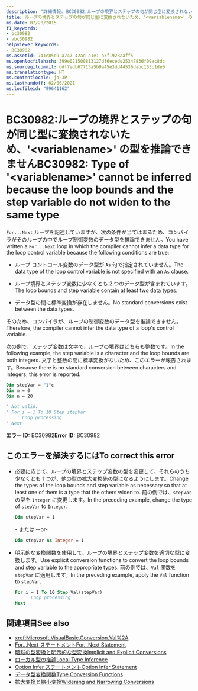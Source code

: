 ```yaml
---
description: "詳細情報: BC30982:ループの境界とステップの句が同じ型に変換されないため、'<variablename>' の型を推論できません"
title: ループの境界とステップの句が同じ型に変換されないため、'<variablename>' の型を推論できません
ms.date: 07/20/2015
f1_keywords:
- bc30982
- vbc30982
helpviewer_keywords:
- BC30982
ms.assetid: 741e85d9-a747-42ad-a1e1-a3f1928aaff5
ms.openlocfilehash: 399e021500813127df6ecede2534783df09ac8dc
ms.sourcegitcommit: ddf7edb67715a5b9a45e3dd44536dabc153c1de0
ms.translationtype: HT
ms.contentlocale: ja-JP
ms.lasthandoff: 02/06/2021
ms.locfileid: "99641162"
---
```

# <a name="bc30982-type-of-variablename-cannot-be-inferred-because-the-loop-bounds-and-the-step-variable-do-not-widen-to-the-same-type"></a><span data-ttu-id="baf19-103">BC30982:ループの境界とステップの句が同じ型に変換されないため、'\<variablename>' の型を推論できません</span><span class="sxs-lookup"><span data-stu-id="baf19-103">BC30982: Type of '\<variablename>' cannot be inferred because the loop bounds and the step variable do not widen to the same type</span></span>

<span data-ttu-id="baf19-104">`For...Next` ループを記述していますが、次の条件が当てはまるため、コンパイラがそのループの中でループ制御変数のデータ型を推論できません。</span><span class="sxs-lookup"><span data-stu-id="baf19-104">You have written a `For...Next` loop in which the compiler cannot infer a data type for the loop control variable because the following conditions are true:</span></span>

- <span data-ttu-id="baf19-105">ループ コントロール変数のデータ型が `As` 句で指定されていません。</span><span class="sxs-lookup"><span data-stu-id="baf19-105">The data type of the loop control variable is not specified with an `As` clause.</span></span>

- <span data-ttu-id="baf19-106">ループ境界とステップ変数に少なくとも 2 つのデータ型が含まれています。</span><span class="sxs-lookup"><span data-stu-id="baf19-106">The loop bounds and step variable contain at least two data types.</span></span>

- <span data-ttu-id="baf19-107">データ型の間に標準変換が存在しません。</span><span class="sxs-lookup"><span data-stu-id="baf19-107">No standard conversions exist between the data types.</span></span>

 <span data-ttu-id="baf19-108">そのため、コンパイラが、ループの制御変数のデータ型を推論できません。</span><span class="sxs-lookup"><span data-stu-id="baf19-108">Therefore, the compiler cannot infer the data type of a loop's control variable.</span></span>

 <span data-ttu-id="baf19-109">次の例で、ステップ変数は文字で、ループの境界はどちらも整数です。</span><span class="sxs-lookup"><span data-stu-id="baf19-109">In the following example, the step variable is a character and the loop bounds are both integers.</span></span> <span data-ttu-id="baf19-110">文字と整数の間に標準変換がないため、このエラーが報告されます。</span><span class="sxs-lookup"><span data-stu-id="baf19-110">Because there is no standard conversion between characters and integers, this error is reported.</span></span>

```vb
Dim stepVar = "1"c
Dim m = 0
Dim n = 20

' Not valid.
' For i = 1 To 10 Step stepVar
    ' Loop processing
' Next
```

<span data-ttu-id="baf19-111">**エラー ID:** BC30982</span><span class="sxs-lookup"><span data-stu-id="baf19-111">**Error ID:** BC30982</span></span>

## <a name="to-correct-this-error"></a><span data-ttu-id="baf19-112">このエラーを解決するには</span><span class="sxs-lookup"><span data-stu-id="baf19-112">To correct this error</span></span>

- <span data-ttu-id="baf19-113">必要に応じて、ループの境界とステップ変数の型を変更して、それらのうち少なくとも 1 つが、他の型の拡大変換先の型になるようにします。</span><span class="sxs-lookup"><span data-stu-id="baf19-113">Change the types of the loop bounds and step variable as necessary so that at least one of them is a type that the others widen to.</span></span> <span data-ttu-id="baf19-114">前の例では、`stepVar` の型を `Integer` に変更します。</span><span class="sxs-lookup"><span data-stu-id="baf19-114">In the preceding example, change the type of `stepVar` to `Integer`.</span></span>

  ```vb
  Dim stepVar = 1
  ```

  <span data-ttu-id="baf19-115">\- または -</span><span class="sxs-lookup"><span data-stu-id="baf19-115">-or-</span></span>

  ```vb
  Dim stepVar As Integer = 1
  ```

- <span data-ttu-id="baf19-116">明示的な変換関数を使用して、ループの境界とステップ変数を適切な型に変換します。</span><span class="sxs-lookup"><span data-stu-id="baf19-116">Use explicit conversion functions to convert the loop bounds and step variable to the appropriate types.</span></span> <span data-ttu-id="baf19-117">前の例では、`Val` 関数を `stepVar` に適用します。</span><span class="sxs-lookup"><span data-stu-id="baf19-117">In the preceding example, apply the `Val` function to `stepVar`.</span></span>

  ```vb
  For i = 1 To 10 Step Val(stepVar)
      ' Loop processing
  Next
  ```

## <a name="see-also"></a><span data-ttu-id="baf19-118">関連項目</span><span class="sxs-lookup"><span data-stu-id="baf19-118">See also</span></span>

- <xref:Microsoft.VisualBasic.Conversion.Val%2A>
- [<span data-ttu-id="baf19-119">For...Next ステートメント</span><span class="sxs-lookup"><span data-stu-id="baf19-119">For...Next Statement</span></span>](../statements/for-next-statement.md)
- [<span data-ttu-id="baf19-120">暗黙の型変換と明示的な型変換</span><span class="sxs-lookup"><span data-stu-id="baf19-120">Implicit and Explicit Conversions</span></span>](../../programming-guide/language-features/data-types/implicit-and-explicit-conversions.md)
- [<span data-ttu-id="baf19-121">ローカル型の推論</span><span class="sxs-lookup"><span data-stu-id="baf19-121">Local Type Inference</span></span>](../../programming-guide/language-features/variables/local-type-inference.md)
- [<span data-ttu-id="baf19-122">Option Infer ステートメント</span><span class="sxs-lookup"><span data-stu-id="baf19-122">Option Infer Statement</span></span>](../statements/option-infer-statement.md)
- [<span data-ttu-id="baf19-123">データ型変換関数</span><span class="sxs-lookup"><span data-stu-id="baf19-123">Type Conversion Functions</span></span>](../functions/type-conversion-functions.md)
- [<span data-ttu-id="baf19-124">拡大変換と縮小変換</span><span class="sxs-lookup"><span data-stu-id="baf19-124">Widening and Narrowing Conversions</span></span>](../../programming-guide/language-features/data-types/widening-and-narrowing-conversions.md)
